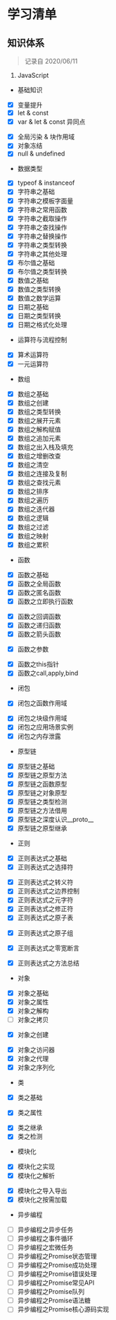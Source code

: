 # 学习清单

## 知识体系

> 记录自 2020/06/11

1. JavaScript

- 基础知识

- [x] 变量提升
- [x] let & const
- [x] var & let & const 异同点
<!-- 06/13 -->
- [x] 全局污染 & 块作用域
- [x] 对象冻结
- [x] null & undefined

- 数据类型

- [x] typeof & instanceof
- [x] 字符串之基础
- [x] 字符串之模板字面量
- [x] 字符串之常用函数
- [x] 字符串之截取操作
- [x] 字符串之查找操作
- [x] 字符串之替换操作
- [x] 字符串之类型转换
- [x] 字符串之其他处理
- [x] 布尔值之基础
- [x] 布尔值之类型转换
- [x] 数值之基础
- [x] 数值之类型转换
- [x] 数值之数学运算
- [x] 日期之基础
- [x] 日期之类型转换
- [x] 日期之格式化处理

- 运算符与流程控制

- [x] 算术运算符
- [x] 一元运算符

<!-- 06/14 -->

- 数组

- [x] 数组之基础
- [x] 数组之创建
- [x] 数组之类型转换
- [x] 数组之展开元素
- [x] 数组之解构赋值
- [x] 数组之追加元素
- [x] 数组之出入栈及填充
- [x] 数组之增删改查
- [x] 数组之清空
- [x] 数组之连接及复制
- [x] 数组之查找元素
- [x] 数组之排序
- [x] 数组之遍历
- [x] 数组之迭代器
- [x] 数组之逻辑
- [x] 数组之过滤
- [x] 数组之映射
- [x] 数组之累积

- 函数

- [x] 函数之基础
- [x] 函数之全局函数
- [x] 函数之匿名函数
- [x] 函数之立即执行函数
<!-- 06/15 -->
- [x] 函数之回调函数
- [x] 函数之递归函数
- [x] 函数之箭头函数
<!-- 06/16 -->
- [x] 函数之参数
<!-- 06/17 -->
- [x] 函数之this指针
- [x] 函数之call,apply,bind

- 闭包
<!-- 06/18 -->
- [x] 闭包之函数作用域
<!-- 06/20 -->
- [x] 闭包之块级作用域
- [x] 闭包之应用场景实例
- [x] 闭包之内存泄露

- 原型链

- [x] 原型链之基础
- [x] 原型链之原型方法
- [x] 原型链之函数原型
- [x] 原型链之对象原型
- [x] 原型链之类型检测
- [x] 原型链之方法借用
- [x] 原型链之深度认识__proto__
- [x] 原型链之原型继承

- 正则

- [x] 正则表达式之基础
- [x] 正则表达式之选择符
<!-- 06/21 -->
- [x] 正则表达式之转义符
- [x] 正则表达式之边界控制
- [x] 正则表达式之元字符
- [x] 正则表达式之修正符
- [x] 正则表达式之原子表
<!-- 06/22 -->
- [x] 正则表达式之原子组
<!-- 06/23 -->
- [x] 正则表达式之零宽断言
<!-- 06/24 -->
<!-- 07/04 -->
- [x] 正则表达式之方法总结

- 对象
<!-- 07/13 -->
- [x] 对象之基础
- [x] 对象之属性
- [x] 对象之解构
- [ ] 对象之拷贝
<!-- 07/14 -->
- [x] 对象之创建
<!-- 07/26 -->
- [x] 对象之访问器
- [x] 对象之代理
- [x] 对象之序列化

- 类

- [x] 类之基础
<!-- 07/27 -->
- [x] 类之属性
<!-- 07/28 -->
- [x] 类之继承
- [x] 类之检测

- 模块化

<!-- 07/29 -->
- [x] 模块化之实现
- [x] 模块化之解析
<!-- 08/04 -->
- [x] 模块化之导入导出
- [x] 模块化之按需加载

- 异步编程

- [ ] 异步编程之异步任务
- [ ] 异步编程之事件循环
- [ ] 异步编程之宏微任务
- [ ] 异步编程之Promise状态管理
- [ ] 异步编程之Promise成功处理
- [ ] 异步编程之Promise错误处理
- [ ] 异步编程之Promise常见API
- [ ] 异步编程之Promise队列
- [ ] 异步编程之Promise语法糖
- [ ] 异步编程之Promise核心源码实现
